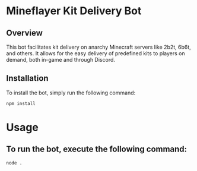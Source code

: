 # Mineflayer Kit Delivery Bot

## Overview
This bot facilitates kit delivery on anarchy Minecraft servers like 2b2t, 6b6t, and others. It allows for the easy delivery of predefined kits to players on demand, both in-game and through Discord.

## Installation
To install the bot, simply run the following command:
```bash
npm install
```
# Usage
## To run the bot, execute the following command:
```bash
node .
```

